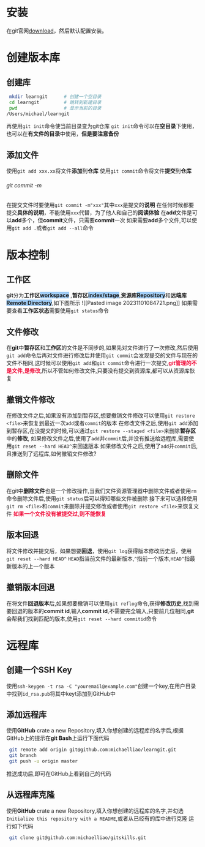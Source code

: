 # 安装

在git官网[download](https://git-scm.com/downloads)，然后默认配置安装。
# 创建版本库
## 创建库
```bash
 mkdir learngit      # 创建一个空目录
 cd learngit         # 跳转到新建目录
 pwd                 # 显示当前的目录
/Users/michael/learngit
```
再使用`git init`命令使当前目录变为git仓库
`git init`命令可以在**空目录**下使用，也可以在**有文件的目录**中使用，**但是要注意备份**

## 添加文件
使用`git add xxx.xx`将文件**添加**到**仓库**
使用`git commit`命令将文件**提交**到**仓库**
###### git commit -m
在提交文件时要使用`git commit -m"xxx"`其中`xxx`是提交的**说明**
在任何时候都要提交**具体的说明**，不能使用`xxx`代替，为了他人和自己的**阅读体验**
在**add**文件是可以**add**多个，但**commit**文件，只需要**commit**一次
如果需要**add**多个文件,可以使用`git add .`或者`git add --all`命令

# 版本控制
## 工作区
**git**分为**工作区**<span style="background:#A0CCF6">**workspace**</span> ,**暂存区**<span style="background:#A0CCF6">**index/stage**</span>,**资源库**<span style="background:#A0CCF6">**Repository**</span>和**远端库**<span style="background:#A0CCF6">**Remote Directory**</span>,如下图所示
![[Pasted image 20231101084721.png]]
如果需要查看**工作区状态**需要使用`git status`命令
## 文件修改
在**git**中**暂存区**和**工作区**的文件是不同步的,如果先对文件进行了一次修改,然后使用`git add`命令后再对文件进行修改后并使用`git commit`会发现提交的文件与现在的文件不相同,这时候可以使用`git add`和`git commit`命令进行一次提交,<font color=#f20736>**git管理的不是文件,是修改**</font>,所以不管如何修改文件,只要没有提交到资源库,都可以从资源库恢复
## 撤销文件修改
在修改文件之后,如果没有添加到暂存区,想要撤销文件修改可以使用`git restore <file>`来恢复到最近一次`add`或者`commit`的版本
在修改文件之后,使用`git add`添加到暂存区,在没提交的时候,可以通过`git restore --staged <file>`来删除**暂存区**中的**修改**,
如果修改文件之后,使用了`add`并`commit`后,并没有推送给远程库,需要使用`git reset --hard HEAD^`来回退版本
如果修改文件之后,使用了`add`并`commit`后,且推送到了远程库,如何撤销文件修改?
## 删除文件
在git中**删除文件**也是一个修改操作,当我们文件资源管理器中删除文件或者使用`rm`命令删除文件后,使用`git status`后可以得知哪些文件被删除 
接下来可以选择使用`git rm <file>`和`commit`来删除并提交修改或者使用`git restore <file>`来恢复文件
<font color=#f20736>**如果一个文件没有被提交过,则不能恢复**</font>
## 版本回退
将文件修改并提交后，如果想要**回退**，使用`git log`获得版本修改历史后，使用`git reset --hard HEAD^`
`HEAD`指当前文件的最新版本,`^`指前一个版本,`HEAD^`指最新版本的上一个版本
## 撤销版本回退
在将文件**回退版本**后,如果想要撤销可以使用`git reflog`命令,获得**修改历史**,找到需要回退的版本的**commit id**,输入**commit id**,不需要完全输入,只要前几位相同,**git**会帮我们找到匹配的版本,使用`git reset --hard commitid`命令


# 远程库
## 创建一个SSH Key
使用`ssh-keygen -t rsa -C "youremail@example.com"`创建一个key,在用户目录中找到`id_rsa.pub`将其中keyt添加到GitHub中
## 添加远程库
使用**GitHub** crate a new Repository,填入你想创建的远程库的名字后,根据GitHub上的提示在**git Bash**上运行下面代码
```bash
 git remote add origin git@github.com:michaelliao/learngit.git
 git branch
 git push -u origin master
```
推送成功后,即可在GitHub上看到自己的代码
## 从远程库克隆
使用**GitHub** crate a new Repository,填入你想创建的远程库的名字,并勾选`Initialize this repository with a README`,或者从已经有的库中进行克隆
运行如下代码
```bash
 git clone git@github.com:michaelliao/gitskills.git
```